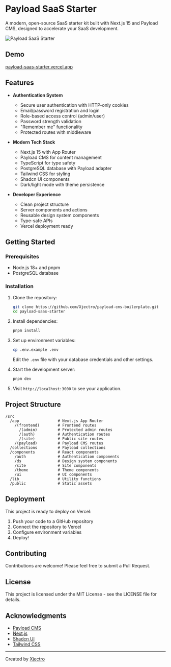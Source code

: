 # Payload SaaS Starter

A modern, open-source SaaS starter kit built with Next.js 15 and Payload CMS, designed to accelerate your SaaS development.

![Payload SaaS Starter](https://payload-saas-starter.vercel.app/opengraph-image.jpg)


## Demo

[payload-saas-starter.vercel.app](https://payload-saas-starter.vercel.app)

## Features

- **Authentication System**

  - Secure user authentication with HTTP-only cookies
  - Email/password registration and login
  - Role-based access control (admin/user)
  - Password strength validation
  - "Remember me" functionality
  - Protected routes with middleware

- **Modern Tech Stack**

  - Next.js 15 with App Router
  - Payload CMS for content management
  - TypeScript for type safety
  - PostgreSQL database with Payload adapter
  - Tailwind CSS for styling
  - Shadcn UI components
  - Dark/light mode with theme persistence

- **Developer Experience**
  - Clean project structure
  - Server components and actions
  - Reusable design system components
  - Type-safe APIs
  - Vercel deployment ready

## Getting Started

### Prerequisites

- Node.js 18+ and pnpm
- PostgreSQL database

### Installation

1. Clone the repository:

   ```bash
   git clone https://github.com/Xjectro/payload-cms-boilerplate.git
   cd payload-saas-starter
   ```

2. Install dependencies:

   ```bash
   pnpm install
   ```

3. Set up environment variables:

   ```bash
   cp .env.example .env
   ```

   Edit the `.env` file with your database credentials and other settings.

4. Start the development server:

   ```bash
   pnpm dev
   ```

5. Visit `http://localhost:3000` to see your application.

## Project Structure

```
/src
  /app                 # Next.js App Router
    /(frontend)        # Frontend routes
      /(admin)         # Protected admin routes
      /(auth)          # Authentication routes
      /(site)          # Public site routes
    /(payload)         # Payload CMS routes
  /collections         # Payload collections
  /components          # React components
    /auth              # Authentication components
    /ds                # Design system components
    /site              # Site components
    /theme             # Theme components
    /ui                # UI components
  /lib                 # Utility functions
  /public              # Static assets
```

## Deployment

This project is ready to deploy on Vercel:

1. Push your code to a GitHub repository
2. Connect the repository to Vercel
3. Configure environment variables
4. Deploy!

## Contributing

Contributions are welcome! Please feel free to submit a Pull Request.

## License

This project is licensed under the MIT License - see the LICENSE file for details.

## Acknowledgments

- [Payload CMS](https://payloadcms.com)
- [Next.js](https://nextjs.org)
- [Shadcn UI](https://ui.shadcn.com)
- [Tailwind CSS](https://tailwindcss.com)

---

Created by [Xjectro](https://github.com/Xjectro)
